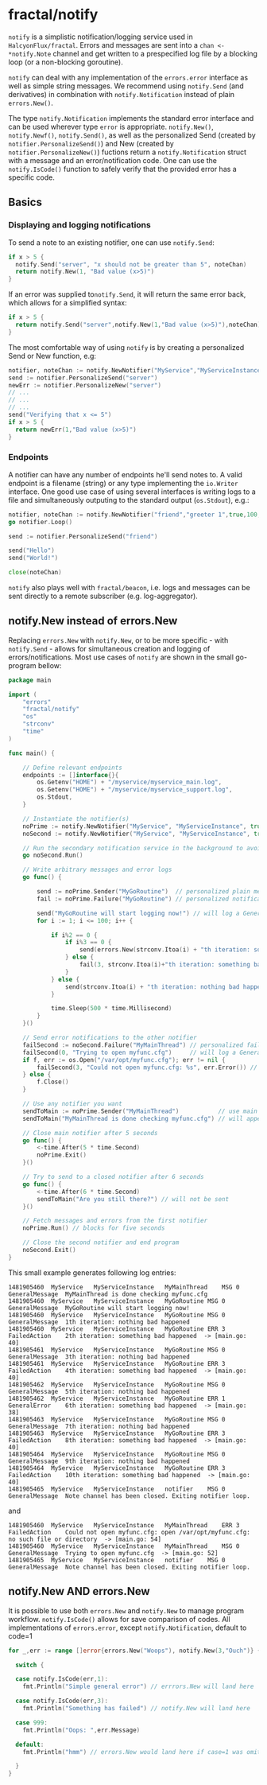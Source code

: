 # fractal/notify

`notify` is a simplistic notification/logging service used in `HalcyonFlux/fractal`.
Errors and messages are sent into a `chan <- *notify.Note` channel and get written
to a prespecified log file by a blocking loop (or a non-blocking goroutine).

`notify` can deal with any implementation of the `errors.error` interface as well
as simple string messages. We recommend using `notify.Send` (and derivatives)
in combination with `notify.Notification` instead of plain `errors.New()`.

The type `notify.Notification` implements the standard error interface and can be used
wherever type `error` is appropriate. `notify.New()`, `notify.Newf()`, `notify.Send()`,
as well as the personalized Send (created by `notifier.PersonalizeSend()`) and New
(created by `notifier.PersonalizeNew()`) fuctions return a `notify.Notification`
struct with a message and an error/notification code. One can use the `notify.IsCode()`
function to safely verify that the provided error has a specific code.


## Basics

### Displaying and logging notifications

To send a note to an existing notifier, one can use `notify.Send`:

```go
if x > 5 {
  notify.Send("server", "x should not be greater than 5", noteChan)
  return notify.New(1, "Bad value (x>5)")
}
```

If an error was supplied to`notify.Send`, it will return the same error
back, which allows for a simplified syntax:

```go
if x > 5 {
  return notify.Send("server",notify.New(1,"Bad value (x>5)"),noteChan)   
}
```

The most comfortable way of using `notify` is by creating a personalized Send or New
function, e.g:

```go
notifier, noteChan := notify.NewNotifier("MyService","MyServiceInstance","/var/logs/myservice/myservice.log",2,100)
send := notifier.PersonalizeSend("server")
newErr := notifier.PersonalizeNew("server")
// ...
// ...
// ...
send("Verifying that x <= 5")
if x > 5 {
  return newErr(1,"Bad value (x>5)")
}
```

### Endpoints

A notifier can have any number of endpoints he'll send notes to. A valid endpoint
is a filename (string) or any type implementing the `io.Writer` interface. One good
use case of using several interfaces is writing logs to a file and simultaneously
outputing to the standard output (`os.Stdout`), e.g.:

```go
notifier, noteChan := notify.NewNotifier("friend","greeter 1",true,100,"~/world.log", os.Stdout)
go notifier.Loop()

send := notifier.PersonalizeSend("friend")

send("Hello")
send("World!")

close(noteChan)
```

`notify` also plays well with `fractal/beacon`, i.e. logs and messages can be
sent directly to a remote subscriber (e.g. log-aggregator).

## notify.New instead of errors.New

Replacing `errors.New` with `notify.New`, or to be more specific - with `notify.Send` -
allows for simultaneous creation and logging of errors/notifications. Most use cases of
`notify` are shown in the small go-program bellow:

```go
package main

import (
	"errors"
	"fractal/notify"
	"os"
	"strconv"
	"time"
)

func main() {

	// Define relevant endpoints
	endpoints := []interface{}{
		os.Getenv("HOME") + "/myservice/myservice_main.log",
		os.Getenv("HOME") + "/myservice/myservice_support.log",
		os.Stdout,
	}

	// Instantiate the notifier(s)
	noPrime := notify.NewNotifier("MyService", "MyServiceInstance", true, false, false, 100, endpoints[0])
	noSecond := notify.NewNotifier("MyService", "MyServiceInstance", true, true, false, 100, endpoints[1:]...)

	// Run the secondary notification service in the background to avoid blocking
	go noSecond.Run()

	// Write arbitrary messages and error logs
	go func() {

		send := noPrime.Sender("MyGoRoutine")  // personalized plain message sender
		fail := noPrime.Failure("MyGoRoutine") // personalized notification sender

		send("MyGoRoutine will start logging now!") // will log a GeneralMessage
		for i := 1; i <= 100; i++ {

			if i%2 == 0 {
				if i%3 == 0 {
					send(errors.New(strconv.Itoa(i) + "th iteration: something bad happened")) // will log (and return) an error with code=1
				} else {
					fail(3, strconv.Itoa(i)+"th iteration: something bad happened") // will log (and return) an error with code=3
				}
			} else {
				send(strconv.Itoa(i) + "th iteration: nothing bad happened") // will log a message
			}

			time.Sleep(500 * time.Millisecond)
		}
	}()

	// Send error notifications to the other notifier
	failSecond := noSecond.Failure("MyMainThread") // personalized fail function for the second notifier
	failSecond(0, "Trying to open myfunc.cfg")     // will log a GeneralMessage
	if f, err := os.Open("/var/opt/myfunc.cfg"); err != nil {
		failSecond(3, "Could not open myfunc.cfg: %s", err.Error()) // will log (and return) an error
	} else {
		f.Close()
	}

	// Use any notifier you want
	sendToMain := noPrime.Sender("MyMainThread")           // use main notifier for other tasks too
	sendToMain("MyMainThread is done checking myfunc.cfg") // will appear in myservice_main.log

	// Close main notifier after 5 seconds
	go func() {
		<-time.After(5 * time.Second)
		noPrime.Exit()
	}()

	// Try to send to a closed notifier after 6 seconds
	go func() {
		<-time.After(6 * time.Second)
		sendToMain("Are you still there?") // will not be sent
	}()

	// Fetch messages and errors from the first notifier
	noPrime.Run() // blocks for five seconds

	// Close the second notifier and end program
	noSecond.Exit()
}
```

This small example generates following log entries:

```plain
1481905460	MyService	MyServiceInstance	MyMainThread	MSG	0	GeneralMessage	MyMainThread is done checking myfunc.cfg
1481905460	MyService	MyServiceInstance	MyGoRoutine	MSG	0	GeneralMessage	MyGoRoutine will start logging now!
1481905460	MyService	MyServiceInstance	MyGoRoutine	MSG	0	GeneralMessage	1th iteration: nothing bad happened
1481905460	MyService	MyServiceInstance	MyGoRoutine	ERR	3	FailedAction	2th iteration: something bad happened  -> [main.go: 40]
1481905461	MyService	MyServiceInstance	MyGoRoutine	MSG	0	GeneralMessage	3th iteration: nothing bad happened
1481905461	MyService	MyServiceInstance	MyGoRoutine	ERR	3	FailedAction	4th iteration: something bad happened  -> [main.go: 40]
1481905462	MyService	MyServiceInstance	MyGoRoutine	MSG	0	GeneralMessage	5th iteration: nothing bad happened
1481905462	MyService	MyServiceInstance	MyGoRoutine	ERR	1	GeneralError	6th iteration: something bad happened  -> [main.go: 38]
1481905463	MyService	MyServiceInstance	MyGoRoutine	MSG	0	GeneralMessage	7th iteration: nothing bad happened
1481905463	MyService	MyServiceInstance	MyGoRoutine	ERR	3	FailedAction	8th iteration: something bad happened  -> [main.go: 40]
1481905464	MyService	MyServiceInstance	MyGoRoutine	MSG	0	GeneralMessage	9th iteration: nothing bad happened
1481905464	MyService	MyServiceInstance	MyGoRoutine	ERR	3	FailedAction	10th iteration: something bad happened  -> [main.go: 40]
1481905465	MyService	MyServiceInstance	notifier	MSG	0	GeneralMessage	Note channel has been closed. Exiting notifier loop.
```

and

```plain
1481905460	MyService	MyServiceInstance	MyMainThread	ERR	3	FailedAction	Could not open myfunc.cfg: open /var/opt/myfunc.cfg: no such file or directory  -> [main.go: 54]
1481905460	MyService	MyServiceInstance	MyMainThread	MSG	0	GeneralMessage	Trying to open myfunc.cfg  -> [main.go: 52]
1481905465	MyService	MyServiceInstance	notifier	MSG	0	GeneralMessage	Note channel has been closed. Exiting notifier loop.
```

## notify.New AND errors.New

It is possible to use both `errors.New` and `notify.New` to manage program workflow.
`notify.IsCode()` allows for save comparison of codes. All implementations of
`errors.error`, except `notify.Notification`, default to code=1

```go
for _,err := range []error{errors.New("Woops"), notify.New(3,"Ouch")} {

  switch {

  case notify.IsCode(err,1):
    fmt.Println("Simple general error") // errrors.New will land here

  case notify.IsCode(err,3):
    fmt.Println("Something has failed") // notify.New will land here

  case 999:
    fmt.Println("Oops: ",err.Message)

  default:
    fmt.Println("hmm") // errors.New would land here if case=1 was omitted.

  }
}
```
